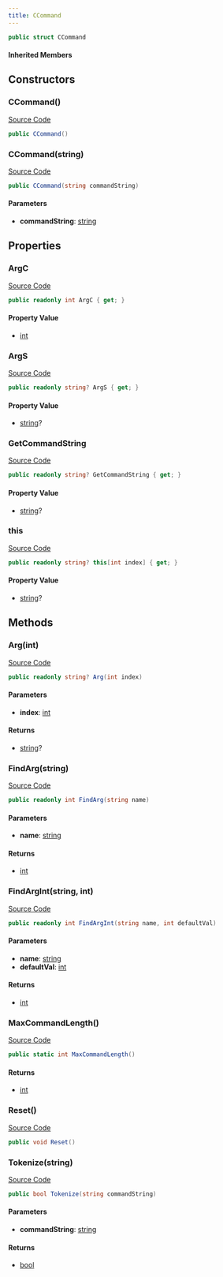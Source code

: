 ```yaml
---
title: CCommand
---
```


```csharp
public struct CCommand
```

#### Inherited Members

## Constructors

### CCommand()

[Source Code](https://github.com/swiftly-solution/swiftlys2/blob/main/managed/src/SwiftlyS2.Shared/Natives/Structs/CCommand.cs#L21)

```csharp
public CCommand()
```

### CCommand(string)

[Source Code](https://github.com/swiftly-solution/swiftlys2/blob/main/managed/src/SwiftlyS2.Shared/Natives/Structs/CCommand.cs#L31)

```csharp
public CCommand(string commandString)
```

#### Parameters

- **commandString**: [string](https://learn.microsoft.com/dotnet/api/system.string)

## Properties

### ArgC

[Source Code](https://github.com/swiftly-solution/swiftlys2/blob/main/managed/src/SwiftlyS2.Shared/Natives/Structs/CCommand.cs#L49)

```csharp
public readonly int ArgC { get; }
```

#### Property Value

- [int](https://learn.microsoft.com/dotnet/api/system.int32)

### ArgS

[Source Code](https://github.com/swiftly-solution/swiftlys2/blob/main/managed/src/SwiftlyS2.Shared/Natives/Structs/CCommand.cs#L51)

```csharp
public readonly string? ArgS { get; }
```

#### Property Value

- [string](https://learn.microsoft.com/dotnet/api/system.string)?

### GetCommandString

[Source Code](https://github.com/swiftly-solution/swiftlys2/blob/main/managed/src/SwiftlyS2.Shared/Natives/Structs/CCommand.cs#L53)

```csharp
public readonly string? GetCommandString { get; }
```

#### Property Value

- [string](https://learn.microsoft.com/dotnet/api/system.string)?

### this

[Source Code](https://github.com/swiftly-solution/swiftlys2/blob/main/managed/src/SwiftlyS2.Shared/Natives/Structs/CCommand.cs#L57)

```csharp
public readonly string? this[int index] { get; }
```

#### Property Value

- [string](https://learn.microsoft.com/dotnet/api/system.string)?

## Methods

### Arg(int)

[Source Code](https://github.com/swiftly-solution/swiftlys2/blob/main/managed/src/SwiftlyS2.Shared/Natives/Structs/CCommand.cs#L55)

```csharp
public readonly string? Arg(int index)
```

#### Parameters

- **index**: [int](https://learn.microsoft.com/dotnet/api/system.int32)

#### Returns

- [string](https://learn.microsoft.com/dotnet/api/system.string)?

### FindArg(string)

[Source Code](https://github.com/swiftly-solution/swiftlys2/blob/main/managed/src/SwiftlyS2.Shared/Natives/Structs/CCommand.cs#L59)

```csharp
public readonly int FindArg(string name)
```

#### Parameters

- **name**: [string](https://learn.microsoft.com/dotnet/api/system.string)

#### Returns

- [int](https://learn.microsoft.com/dotnet/api/system.int32)

### FindArgInt(string, int)

[Source Code](https://github.com/swiftly-solution/swiftlys2/blob/main/managed/src/SwiftlyS2.Shared/Natives/Structs/CCommand.cs#L73)

```csharp
public readonly int FindArgInt(string name, int defaultVal)
```

#### Parameters

- **name**: [string](https://learn.microsoft.com/dotnet/api/system.string)
- **defaultVal**: [int](https://learn.microsoft.com/dotnet/api/system.int32)

#### Returns

- [int](https://learn.microsoft.com/dotnet/api/system.int32)

### MaxCommandLength()

[Source Code](https://github.com/swiftly-solution/swiftlys2/blob/main/managed/src/SwiftlyS2.Shared/Natives/Structs/CCommand.cs#L87)

```csharp
public static int MaxCommandLength()
```

#### Returns

- [int](https://learn.microsoft.com/dotnet/api/system.int32)

### Reset()

[Source Code](https://github.com/swiftly-solution/swiftlys2/blob/main/managed/src/SwiftlyS2.Shared/Natives/Structs/CCommand.cs#L42)

```csharp
public void Reset()
```

### Tokenize(string)

[Source Code](https://github.com/swiftly-solution/swiftlys2/blob/main/managed/src/SwiftlyS2.Shared/Natives/Structs/CCommand.cs#L89)

```csharp
public bool Tokenize(string commandString)
```

#### Parameters

- **commandString**: [string](https://learn.microsoft.com/dotnet/api/system.string)

#### Returns

- [bool](https://learn.microsoft.com/dotnet/api/system.boolean)

